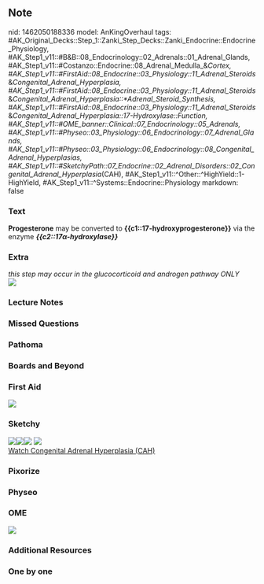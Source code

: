 ## Note
nid: 1462050188336
model: AnKingOverhaul
tags: #AK_Original_Decks::Step_1::Zanki_Step_Decks::Zanki_Endocrine::Endocrine_Physiology, #AK_Step1_v11::#B&B::08_Endocrinology::02_Adrenals::01_Adrenal_Glands, #AK_Step1_v11::#Costanzo::Endocrine::08_Adrenal_Medulla_&_Cortex, #AK_Step1_v11::#FirstAid::08_Endocrine::03_Physiology::11_Adrenal_Steroids_&_Congenital_Adrenal_Hyperplasia, #AK_Step1_v11::#FirstAid::08_Endocrine::03_Physiology::11_Adrenal_Steroids_&_Congenital_Adrenal_Hyperplasia::*Adrenal_Steroid_Synthesis, #AK_Step1_v11::#FirstAid::08_Endocrine::03_Physiology::11_Adrenal_Steroids_&_Congenital_Adrenal_Hyperplasia::17-Hydroxylase::Function, #AK_Step1_v11::#OME_banner::Clinical::07_Endocrinology::05_Adrenals, #AK_Step1_v11::#Physeo::03_Physiology::06_Endocrinology::07_Adrenal_Glands, #AK_Step1_v11::#Physeo::03_Physiology::06_Endocrinology::08_Congenital_Adrenal_Hyperplasias, #AK_Step1_v11::#SketchyPath::07_Endocrine::02_Adrenal_Disorders::02_Congenital_Adrenal_Hyperplasia_(CAH), #AK_Step1_v11::^Other::^HighYield::1-HighYield, #AK_Step1_v11::^Systems::Endocrine::Physiology
markdown: false

### Text
<div>
  <b>Progesterone</b> may be converted to
  <b>{{c1::17-hydroxyprogesterone}}</b> via the enzyme
  <i><b>{{c2::17α-hydroxylase}}</b></i>
</div>

### Extra
<div>
  <i>this step may occur in the glucocorticoid and androgen pathway
  ONLY</i>
</div>
<div>
  <i><img src="paste-496721557717585.jpg"></i>
</div>

### Lecture Notes


### Missed Questions


### Pathoma


### Boards and Beyond


### First Aid
<img src="tmplR4nMJ.png">

### Sketchy
<div><img src=
"Screen%20Shot%202020-04-08%20at%208.55.52%20PM.JPG"><img src=
"Screen%20Shot%202020-04-08%20at%208.56.13%20PM.JPG"><img src=
"Screen%20Shot%202020-04-08%20at%208.56.26%20PM.JPG"> <img src=
"ZZoverall%20picture_1566160514431.JPG"></div><a href=
"https://dashboard.sketchy.com/study/medical/courses/medical-pathophysiology/units/medical-pathophysiology-endocrine/videos/medical-pathophysiology-endocrine-adrenal-disorders-congenital-adrenal-hyperplasia-cah?utm_source=anki&utm_medium=partnership&utm_campaign=february_update&utm_content=medical">Watch
Congenital Adrenal Hyperplasia (CAH)</a>

### Pixorize


### Physeo


### OME
<div class="ome-widget">
  <a href=
  "https://onlinemeded.org/spa/endocrinology/adrenals/acquire?ref=anki">
  <img src="_OME_AnkiFlashcards_Lesson_4.png"></a>
</div>

### Additional Resources


### One by one

